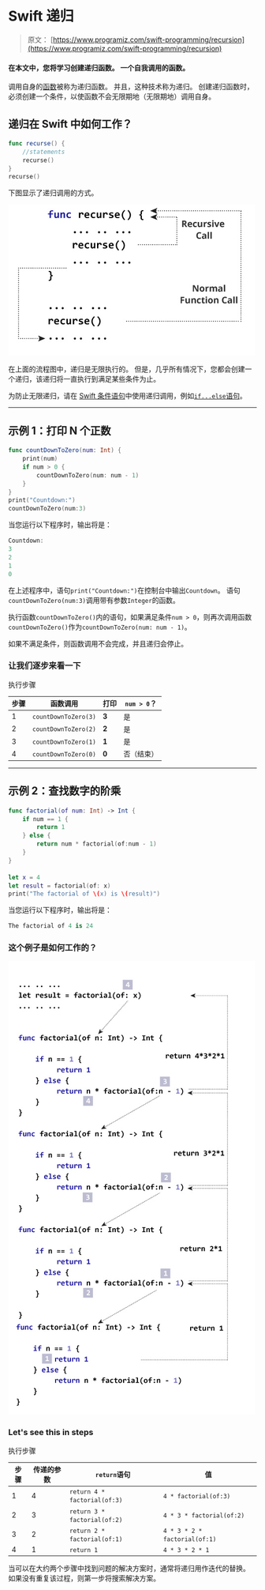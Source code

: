 # Swift 递归

> 原文： [https://www.programiz.com/swift-programming/recursion](https://www.programiz.com/swift-programming/recursion)

#### 在本文中，您将学习创建递归函数。 一个自我调用的函数。

调用自身的[函数](/swift-programming/functions "Swift functions")被称为递归函数。 并且，这种技术称为递归。 创建递归函数时，必须创建一个条件，以使函数不会无限期地（无限期地）调用自身。

## 递归在 Swift 中如何工作？

```swift
func recurse() {
    //statements
    recurse()
}
recurse()

```

下图显示了递归调用的方式。

![How recursion works in Swift?](img/7c35a6a9805fa03838068870dec5f74d.png "How recursion works in Swift?")

在上面的流程图中，递归是无限执行的。 但是，几乎所有情况下，您都会创建一个递归，该递归将一直执行到满足某些条件为止。

为防止无限递归，请在 [Swift 条件语句](/swift-programming/expressions-statements-blocks#control-flow-statements "Swift control flow statements")中使用递归调用，例如[`if...else`语句](/swift-programming/if-else-statement "Swift if-else statement")。

* * *

## 示例 1：打印 N 个正数

```swift
func countDownToZero(num: Int) {
    print(num)
    if num > 0 {
        countDownToZero(num: num - 1)
    }
}
print("Countdown:")
countDownToZero(num:3) 
```

当您运行以下程序时，输出将是：

```swift
Countdown:
3
2
1
0
```

在上述程序中，语句`print("Countdown:")`在控制台中输出`Countdown`。 语句`countDownToZero(num:3)`调用带有参数`Integer`的函数。

执行函数`countDownToZero()`内的语句，如果满足条件`num > 0`，则再次调用函数`countDownToZero()`作为`countDownToZero(num: num - 1)`。

如果不满足条件，则函数调用不会完成，并且递归会停止。

### 让我们逐步来看一下

执行步骤

| 步骤 | 函数调用 | 打印 | `num > 0`？ |
| --- | --- | --- | --- |
| 1 | `countDownToZero(3)` | **3** | 是 |
| 2 | `countDownToZero(2)` | **2** | 是 |
| 3 | `countDownToZero(1)` | **1** | 是 |
| 4 | `countDownToZero(0)` | **0** | 否（结束） |

* * *

## 示例 2：查找数字的阶乘

```swift
func factorial(of num: Int) -> Int {
    if num == 1 {
        return 1
    } else {
        return num * factorial(of:num - 1)
    }
}

let x = 4
let result = factorial(of: x)
print("The factorial of \(x) is \(result)") 
```

当您运行以下程序时，输出将是：

```swift
The factorial of 4 is 24
```

### 这个例子是如何工作的？

![How recursion works for factorial in Swift](img/881da150029a67cdc3c4c32b4d3adfaa.png "How recursion works for factorial in Swift")

### Let's see this in steps

执行步骤

| 步骤 | 传递的参数 | `return`语句 | 值 |
| --- | --- | --- | --- |
| 1 | 4 | `return 4 * factorial(of:3)` | `4 * factorial(of:3)` |
| 2 | 3 | `return 3 * factorial(of:2)` | `4 * 3 * factorial(of:2)` |
| 3 | 2 | `return 2 * factorial(of:1)` | `4 * 3 * 2 * factorial(of:1)` |
| 4 | 1 | `return 1` | `4 * 3 * 2 * 1` |

当可以在大约两个步骤中找到问题的解决方案时，通常将递归用作迭代的替换。 如果没有重复该过程，则第一步将搜索解决方案。
